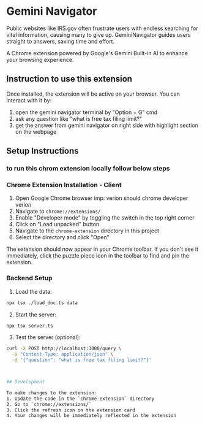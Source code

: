 # Gemini Navigator
Public websites like IRS.gov often frustrate users with endless searching for vital information, causing many to give up. GeminiNavigator guides users straight to answers, saving time and effort.

A Chrome extension powered by Google's Gemini Built-in AI to enhance your browsing experience.

## Instruction to use this extension

Once installed, the extension will be active on your browser. You can interact with it by:
1. open the gemini navigator terminal by "Option + G" cmd
2. ask any question like "what is free tax filing limit?"
3. get the answer from gemini navigator on right side with highlight section on the webpage


## Setup Instructions

### to run this chrom extension locally follow below steps

### Chrome Extension Installation - Client

1. Open Google Chrome browser imp: verion should chrome developer verion
2. Navigate to `chrome://extensions/`
3. Enable "Developer mode" by toggling the switch in the top right corner
4. Click on "Load unpacked" button
5. Navigate to the `chrome-extension` directory in this project
6. Select the directory and click "Open"

The extension should now appear in your Chrome toolbar. If you don't see it immediately, click the puzzle piece icon in the toolbar to find and pin the extension.


### Backend Setup

1. Load the data:
```bash
npx tsx ./load_doc.ts data
```

2. Start the server:
```bash
npx tsx server.ts
```

3. Test the server (optional):
```bash
curl -X POST http://localhost:3000/query \
  -H "Content-Type: application/json" \
  -d '{"question": "what is free tax filing limit?"}'



## Development

To make changes to the extension:
1. Update the code in the `chrome-extension` directory
2. Go to `chrome://extensions/`
3. Click the refresh icon on the extension card
4. Your changes will be immediately reflected in the extension